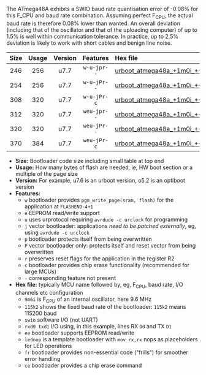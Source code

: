 The ATmega48A exhibits a SWIO baud rate quantisation error of -0.08% for this F_CPU and baud rate combination. Assuming perfect F<sub>CPU</sub>, the actual baud rate is therefore 0.08% lower than wanted. An overall deviation (including that of the oscillator and that of the uploading computer) of up to 1.5% is well within communication tolerance. In practice, up to 2.5% deviation is likely to work with short cables and benign line noise.

|Size|Usage|Version|Features|Hex file|
|:-:|:-:|:-:|:-:|:--|
|246|256|u7.7|`w-u-jpr--`|[urboot_atmega48a_+1m0i_+++7k2_swio_rxd0_txd1_lednop.hex](https://raw.githubusercontent.com/stefanrueger/urboot.hex/main/mcus/atmega48a/internal_oscillator/fcpu_+1m0i/br_+++7k2/urboot_atmega48a_+1m0i_+++7k2_swio_rxd0_txd1_lednop.hex)|
|254|256|u7.7|`w-u-jPr--`|[urboot_atmega48a_+1m0i_+++7k2_swio_rxd0_txd1.hex](https://raw.githubusercontent.com/stefanrueger/urboot.hex/main/mcus/atmega48a/internal_oscillator/fcpu_+1m0i/br_+++7k2/urboot_atmega48a_+1m0i_+++7k2_swio_rxd0_txd1.hex)|
|308|320|u7.7|`w-u-jPr-c`|[urboot_atmega48a_+1m0i_+++7k2_swio_rxd0_txd1_lednop_fr_ce.hex](https://raw.githubusercontent.com/stefanrueger/urboot.hex/main/mcus/atmega48a/internal_oscillator/fcpu_+1m0i/br_+++7k2/urboot_atmega48a_+1m0i_+++7k2_swio_rxd0_txd1_lednop_fr_ce.hex)|
|312|320|u7.7|`weu-jpr--`|[urboot_atmega48a_+1m0i_+++7k2_swio_rxd0_txd1_ee_lednop.hex](https://raw.githubusercontent.com/stefanrueger/urboot.hex/main/mcus/atmega48a/internal_oscillator/fcpu_+1m0i/br_+++7k2/urboot_atmega48a_+1m0i_+++7k2_swio_rxd0_txd1_ee_lednop.hex)|
|320|320|u7.7|`weu-jPr--`|[urboot_atmega48a_+1m0i_+++7k2_swio_rxd0_txd1_ee.hex](https://raw.githubusercontent.com/stefanrueger/urboot.hex/main/mcus/atmega48a/internal_oscillator/fcpu_+1m0i/br_+++7k2/urboot_atmega48a_+1m0i_+++7k2_swio_rxd0_txd1_ee.hex)|
|370|384|u7.7|`weu-jPr-c`|[urboot_atmega48a_+1m0i_+++7k2_swio_rxd0_txd1_ee_lednop_fr_ce.hex](https://raw.githubusercontent.com/stefanrueger/urboot.hex/main/mcus/atmega48a/internal_oscillator/fcpu_+1m0i/br_+++7k2/urboot_atmega48a_+1m0i_+++7k2_swio_rxd0_txd1_ee_lednop_fr_ce.hex)|

- **Size:** Bootloader code size including small table at top end
- **Usage:** How many bytes of flash are needed, ie, HW boot section or a multiple of the page size
- **Version:** For example, u7.6 is an urboot version, o5.2 is an optiboot version
- **Features:**
  + `w` bootloader provides `pgm_write_page(sram, flash)` for the application at `FLASHEND-4+1`
  + `e` EEPROM read/write support
  + `u` uses urprotocol requiring `avrdude -c urclock` for programming
  + `j` vector bootloader: applications *need to be patched externally*, eg, using `avrdude -c urclock`
  + `p` bootloader protects itself from being overwritten
  + `P` vector bootloader only: protects itself and reset vector from being overwritten
  + `r` preserves reset flags for the application in the register R2
  + `c` bootloader provides chip erase functionality (recommended for large MCUs)
  + `-` corresponding feature not present
- **Hex file:** typically MCU name followed by, eg, F<sub>CPU</sub>, baud rate, I/O channels etc configuration
  + `9m6i` is F<sub>CPU</sub> of an internal oscillator, here 9.6 MHz
  + `115k2` shows the fixed baud rate of the bootloader: `115k2` means 115200 baud
  + `swio` software I/O (not UART)
  + `rxd0 txd1` I/O using, in this example, lines RX `D0` and TX `D1`
  + `ee` bootloader supports EEPROM read/write
  + `lednop` is a template bootloader with `mov rx,rx` nops as placeholders for LED operations
  + `fr` bootloader provides non-essential code ("frills") for smoother error handling
  + `ce` bootloader provides a chip erase command
